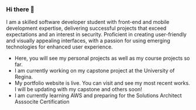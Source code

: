 ### Hi there 👋
I am a skilled software developer student with front-end and mobile
development expertise, delivering successful projects that exceed
expectations and an interest in security. Proficient in creating user-friendly
and visually appealing interfaces, with a passion for using
emerging technologies for enhanced user experience.

- Here, you will see my personal projects as well as my course projects so far.
- I am currently working on my capstone project at the University of Regina.
- My portfolio website is live. You can visit and see my most recent works. I will be updating with my capstone and others soon!
- I am currently learning AWS and preparing for the Solutions Architect Asssocite Certification

